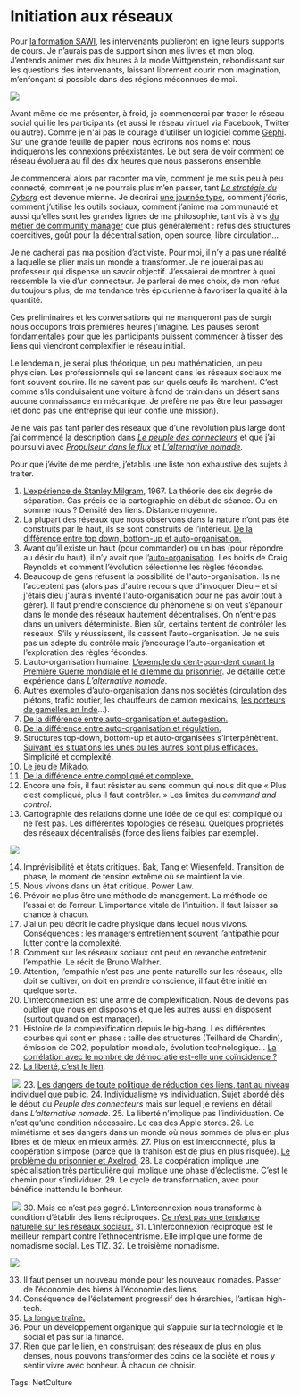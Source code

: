 # Initiation aux réseaux

Pour [la formation SAWI](http://formation-mcms.ch), les intervenants publieront en ligne leurs supports de cours. Je n’aurais pas de support sinon mes livres et mon blog. J’entends animer mes dix heures à la mode Wittgenstein, rebondissant sur les questions des intervenants, laissant librement courir mon imagination, m’enfonçant si possible dans des régions méconnues de moi.

![](https://tcrouzet.com/images_tc/2010/09/active-network-size11.png)

Avant même de me présenter, à froid, je commencerai par tracer le réseau social qui lie les participants (et aussi le réseau virtuel via Facebook, Twitter ou autre). Comme je n'ai pas le courage d’utiliser un logiciel comme [Gephi](http://gephi.org/). Sur une grande feuille de papier, nous écrirons nos noms et nous indiquerons les connexions préexistantes. Le but sera de voir comment ce réseau évoluera au fil des dix heures que nous passerons ensemble.

Je commencerai alors par raconter ma vie, comment je me suis peu à peu connecté, comment je ne pourrais plus m’en passer, tant [*La stratégie du Cyborg*](/la-strategie-du-cyborg/) est devenue mienne. Je décrirai [une journée type](/2010/05/18/secrets-de-ma-vie-en-ligne/), comment j’écris, comment j’utilise les outils sociaux, comment j’anime ma communauté et aussi qu’elles sont les grandes lignes de ma philosophie, tant vis à vis [du métier de community manager](/2010/09/16/les-community-managers-sont-des-putes/) que plus généralement : refus des structures coercitives, goût pour la décentralisation, open source, libre circulation…

Je ne cacherai pas ma position d’activiste. Pour moi, il n’y a pas une réalité à laquelle se plier mais un monde à transformer. Je ne jouerai pas au professeur qui dispense un savoir objectif. J’essaierai de montrer à quoi ressemble la vie d’un connecteur. Je parlerai de mes choix, de mon refus du toujours plus, de ma tendance très épicurienne à favoriser la qualité à la quantité.

Ces préliminaires et les conversations qui ne manqueront pas de surgir nous occupons trois premières heures j’imagine. Les pauses seront fondamentales pour que les participants puissent commencer à tisser des liens qui viendront complexifier le réseau initial.

Le lendemain, je serai plus théorique, un peu mathématicien, un peu physicien. Les professionnels qui se lancent dans les réseaux sociaux me font souvent sourire. Ils ne savent pas sur quels œufs ils marchent. C’est comme s’ils conduisaient une voiture à fond de train dans un désert sans aucune connaissance en mécanique. Je préfère ne pas être leur passager (et donc pas une entreprise qui leur confie une mission).

Je ne vais pas tant parler des réseaux que d’une révolution plus large dont j’ai commencé la description dans [*Le peuple des connecteurs*](/le-peuple-des-connecteurs/) et que j’ai poursuivi avec [*Propulseur dans le flux*](/propulseurs-dans-le-flux/) et [*L’alternative nomade*](/alternative-nomade/).

Pour que j’évite de me perdre, j’établis une liste non exhaustive des sujets à traiter.

1. [L’expérience de Stanley Milgram](http://en.wikipedia.org/wiki/Six_degrees_of_separation), 1967. La théorie des six degrés de séparation. Cas précis de la cartographie en début de séance. Ou en somme nous ? Densité des liens. Distance moyenne.
2. La plupart des réseaux que nous observons dans la nature n’ont pas été construits par le haut, ils se sont construits de l’intérieur. [De la différence entre top down, bottom-up et auto-organisation.](/2007/10/01/confusion-autour-du-bottom-up/)
3. Avant qu’il existe un haut (pour commander) ou un bas (pour répondre au désir du haut), il n’y avait que l’[auto-organisation](/tag/auto-organisation/). Les boids de Craig Reynolds et comment l’évolution sélectionne les règles fécondes.
4. Beaucoup de gens refusent la possibilité de l'auto-organisation. Ils ne l’acceptent pas (alors pas d'autre recours que d'invoquer Dieu – et si j'étais dieu j'aurais inventé l'auto-organisation pour ne pas avoir tout à gérer). Il faut prendre conscience du phénomène si on veut s’épanouir dans le monde des réseaux hautement décentralisés. On n’entre pas dans un univers déterministe. Bien sûr, certains tentent de contrôler les réseaux. S’ils y réussissent, ils cassent l’auto-organisation. Je ne suis pas un adepte du contrôle mais j’encourage l’auto-organisation et l’exploration des règles fécondes.
5. L’auto-organisation humaine. [L’exemple du dent-pour-dent durant la Première Guerre mondiale et le dilemme du prisonnier](/2007/05/24/le-dilemme-du-prisonnier/). Je détaille cette expérience dans *L’alternative nomade*.
6. Autres exemples d’auto-organisation dans nos sociétés (circulation des piétons, trafic routier, les chauffeurs de camion mexicains, [les porteurs de gamelles en Inde](/2006/03/28/les-manipulateurs-de-symboles/)…).
7. [De la différence entre auto-organisation et autogestion.](/2010/02/01/la-democratie-inachevee/)
8. [De la différence entre auto-organisation et régulation.](/2008/08/19/autoregulation-vs-auto-organisation/)
9. Structures top-down, bottom-up et auto-organisées s’interpénètrent. [Suivant les situations les unes ou les autres sont plus efficaces.](/2009/04/27/principe-de-peter-applique-aux-pyramides/) Simplicité et complexité.
10. [Le jeu de Mikado.](/2009/09/20/sarkozy-joue-au-mikado/)
11. [De la différence entre compliqué et complexe.](/2009/04/17/complexe-ou-complique/)
12. Encore une fois, il faut résister au sens commun qui nous dit que « Plus c’est compliqué, plus il faut contrôler. » Les limites du *command and control*.
13. Cartographie des relations donne une idée de ce qui est compliqué ou ne l’est pas. Les différentes topologies de réseau. Quelques propriétés des réseaux décentralisés (force des liens faibles par exemple).

![](https://tcrouzet.com/images_tc/2010/09/baran_nets_large1.gif)

14. Imprévisibilité et états critiques. Bak, Tang et Wiesenfeld. Transition de phase, le moment de tension extrême où se maintient la vie.
15. Nous vivons dans un état critique. Power Law.
16. Prévoir ne plus être une méthode de management. La méthode de l’essai et de l’erreur. L’importance vitale de l’intuition. Il faut laisser sa chance à chacun.
17. J’ai un peu décrit le cadre physique dans lequel nous vivons. Conséquences : les managers entretiennent souvent l’antipathie pour lutter contre la complexité.
18. Comment sur les réseaux sociaux ont peut en revanche entretenir l’empathie. Le récit de Bruno Walther.
19. Attention, l’empathie n’est pas une pente naturelle sur les réseaux, elle doit se cultiver, on doit en prendre conscience, il faut être initié en quelque sorte.
20. L’interconnexion est une arme de complexification. Nous de devons pas oublier que nous en disposons et que les autres aussi en disposent (surtout quand on est manager).
21. Histoire de la complexification depuis le big-bang. Les différentes courbes qui sont en phase : taille des structures (Teilhard de Chardin), émission de CO2, population mondiale, évolution technologique… [La corrélation avec le nombre de démocratie est-elle une coïncidence ?](/2010/08/29/surpopulation-implique-democratie/)
22. [La liberté, c’est le lien](/2010/05/08/la-liberte-le-lien/).

    ![](https://tcrouzet.com/images_tc/2010/09/cycle1-450x161.png)
23. [Les dangers de toute politique de réduction des liens, tant au niveau individuel que public.](/2010/09/02/la-dangereuse-decroissance-ou-l%E2%80%99inconsistance-de-paul-aries/)
24. Individualisme vs individuation. Sujet abordé dès le début du *Peuple des connecteurs* mais sur lequel je reviens en détail dans *L’alternative nomade*.
25. La liberté n’implique pas l’individuation. Ce n’est qu’une condition nécessaire. Le cas des Apple stores.
26. Le mimétisme et ses dangers dans un monde où nous sommes de plus en plus libres et de mieux en mieux armés.
27. Plus on est interconnecté, plus la coopération s’impose (parce que la trahison est de plus en plus risquée). [Le problème du prisonnier et Axelrod.](/2007/05/24/le-dilemme-du-prisonnier/)
28. La coopération implique une spécialisation très particulière qui implique une phase d’éclectisme. C’est le chemin pour s’individuer.
29. Le cycle de transformation, avec pour bénéfice inattendu le bonheur.

    ![](https://tcrouzet.com/images_tc/2010/05/liberta-450x175.png)
30. Mais ce n’est pas gagné. L’interconnexion nous transforme à condition d’établir des liens réciproques. [Ce n’est pas une tendance naturelle sur les réseaux sociaux.](http://overstated.net/2009/03/09/maintained-relationships-on-facebook)
31. L’interconnexion réciproque est le meilleur rempart contre l’ethnocentrisme. Elle implique une forme de nomadisme social. Les TIZ.
32. Le troisième nomadisme.

![](https://tcrouzet.com/images_tc/2010/09/transition.png)

33. Il faut penser un nouveau monde pour les nouveaux nomades. Passer de l’économie des biens à l’économie des liens.
34. Conséquence de l’éclatement progressif des hiérarchies, l’artisan high-tech.
35. [La longue traîne.](http://en.wikipedia.org/wiki/Long_Tail)
36. Pour un développement organique qui s’appuie sur la technologie et le social et pas sur la finance.
37. Rien que par le lien, en construisant des réseaux de plus en plus denses, nous pouvons transformer des coins de la société et nous y sentir vivre avec bonheur. À chacun de choisir.

Tags: NetCulture